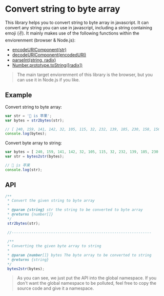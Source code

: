 # Convert string to byte array

This library helps you to convert string to byte array in javascript. It can convert any string you can use in javascript, including a string containing emoji (✌️). It mainly makes use of the following functions within the enviorenment (browser & Node.js):

* [encodeURIComponent(str)][encodeURIComponent]
* [decodeURIComponent(encodedURI)][decodeURIComponent]
* [parseInt(string, radix)][parseInt]
* [Number.prototype.toString([radix])][toString]

[encodeURIComponent]: https://developer.mozilla.org/zh-CN/docs/Web/JavaScript/Reference/Global_Objects/encodeURIComponent
[decodeURIComponent]: https://developer.mozilla.org/zh-CN/docs/Web/JavaScript/Reference/Global_Objects/decodeURIComponent
[parseInt]: https://developer.mozilla.org/zh-CN/docs/Web/JavaScript/Reference/Global_Objects/parseInt
[toString]: https://developer.mozilla.org/zh-CN/docs/Web/JavaScript/Reference/Global_Objects/Number/toString

> The main target enviorenment of this library is the browser, but you can use it in Node.js if you like.

## Example

Convert string to byte array:

```js
var str = '🍎 is 苹果';
var bytes = str2bytes(str);

// [ 240, 159, 141, 142, 32, 105, 115, 32, 232, 139, 185, 230, 158, 156 ]
console.log(bytes);
```

Convert byte array to string:

```js
var bytes = [ 240, 159, 141, 142, 32, 105, 115, 32, 232, 139, 185, 230, 158, 156 ];
var str = bytes2str(bytes);

// 🍎 is 苹果
console.log(str);
```

## API

```js
/**
 * Convert the given string to byte array
 * 
 * @param {string} str the string to be converted to byte array
 * @returns {number[]}
 */
 str2bytes(str);
 
 //----------------------------------------------------------------
 
 /**
 * Converting the given byte array to string
 * 
 * @param {number[]} bytes The byte array to be converted to string
 * @returns {string}
 */
 bytes2str(bytes);
```

> As you can see, we just put the API into the global namespace. If you don't want the global namespace to be polluted, feel free to copy the source code and give it a namespace.
